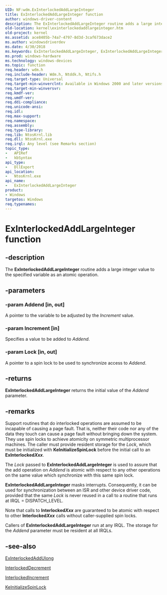 ```yaml
---
UID: NF:wdm.ExInterlockedAddLargeInteger
title: ExInterlockedAddLargeInteger function
author: windows-driver-content
description: The ExInterlockedAddLargeInteger routine adds a large integer value to the specified variable as an atomic operation.
old-location: kernel\exinterlockedaddlargeinteger.htm
old-project: kernel
ms.assetid: ace8405b-74a7-4797-8d3d-3caf673dace2
ms.author: windowsdriverdev
ms.date: 4/30/2018
ms.keywords: ExInterlockedAddLargeInteger, ExInterlockedAddLargeInteger routine [Kernel-Mode Driver Architecture], k102_934a3a64-9f63-402c-8b55-db7e2b4d9d4b.xml, kernel.exinterlockedaddlargeinteger, wdm/ExInterlockedAddLargeInteger
ms.prod: windows-hardware
ms.technology: windows-devices
ms.topic: function
req.header: wdm.h
req.include-header: Wdm.h, Ntddk.h, Ntifs.h
req.target-type: Universal
req.target-min-winverclnt: Available in Windows 2000 and later versions of Windows. Not available in Windows 98 or Windows Me.
req.target-min-winversvr: 
req.kmdf-ver: 
req.umdf-ver: 
req.ddi-compliance: 
req.unicode-ansi: 
req.idl: 
req.max-support: 
req.namespace: 
req.assembly: 
req.type-library: 
req.lib: NtosKrnl.lib
req.dll: NtosKrnl.exe
req.irql: Any level (see Remarks section)
topic_type:
-	APIRef
-	kbSyntax
api_type:
-	DllExport
api_location:
-	NtosKrnl.exe
api_name:
-	ExInterlockedAddLargeInteger
product:
- Windows
targetos: Windows
req.typenames: 
---
```


# ExInterlockedAddLargeInteger function


## -description


The <b>ExInterlockedAddLargeInteger</b> routine adds a large integer value to the specified variable as an atomic operation.


## -parameters




### -param Addend [in, out]

A pointer to the variable to be adjusted by the <i>Increment</i> value. 


### -param Increment [in]

Specifies a value to be added to <i>Addend</i>. 


### -param Lock [in, out]

A pointer to a spin lock to be used to synchronize access to <i>Addend</i>. 


## -returns



<b>ExInterlockedAddLargeInteger</b> returns the initial value of the <i>Addend </i>parameter.




## -remarks



Support routines that do interlocked operations are assumed to be incapable of causing a page fault. That is, neither their code nor any of the data they touch can cause a page fault without bringing down the system. They use spin locks to achieve atomicity on symmetric multiprocessor machines. The caller must provide resident storage for the <i>Lock</i>, which must be initialized with <b>KeInitializeSpinLock</b> before the initial call to an <b>ExInterlocked<i>Xxx</i></b>.

The <i>Lock</i> passed to <b>ExInterlockedAddLargeInteger</b> is used to assure that the add operation on <i>Addend</i> is atomic with respect to any other operations on the same value which synchronize with this same spin lock. 

<b>ExInterlockedAddLargeInteger</b> masks interrupts. Consequently, it can be used for synchronization between an ISR and other device driver code, provided that the same <i>Lock</i> is never reused in a call to a routine that runs at IRQL = DISPATCH_LEVEL.

Note that calls to <b>Interlocked<i>Xxx</i></b> are guaranteed to be atomic with respect to other <b>Interlocked<i>Xxx</i></b> calls without caller-supplied spin locks.

Callers of <b>ExInterlockedAddLargeInteger</b> run at any IRQL. The storage for the <i>Addend</i> parameter must be resident at all IRQLs.




## -see-also




<a href="https://msdn.microsoft.com/library/windows/hardware/ff545343">ExInterlockedAddUlong</a>



<a href="https://msdn.microsoft.com/library/windows/hardware/ff547871">InterlockedDecrement</a>



<a href="https://msdn.microsoft.com/library/windows/hardware/ff547910">InterlockedIncrement</a>



<a href="https://msdn.microsoft.com/library/windows/hardware/ff552160">KeInitializeSpinLock</a>
 

 

